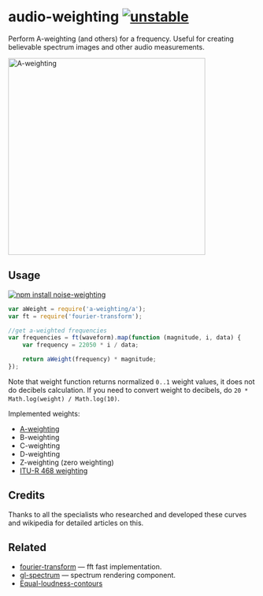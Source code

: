 # audio-weighting [![unstable](http://badges.github.io/stability-badges/dist/unstable.svg)](http://github.com/badges/stability-badges)

Perform A-weighting (and others) for a frequency.
Useful for creating believable spectrum images and other audio measurements.

<img alt="A-weighting" src="https://upload.wikimedia.org/wikipedia/commons/3/39/Acoustic_weighting_curves_%281%29.svg" width="400"/>

## Usage

[![npm install noise-weighting](https://nodei.co/npm/noise-weighting.png?mini=true)](https://npmjs.org/package/noise-weighting/)

```js
var aWeight = require('a-weighting/a');
var ft = require('fourier-transform');

//get a-weighted frequencies
var frequencies = ft(waveform).map(function (magnitude, i, data) {
	var frequency = 22050 * i / data;

	return aWeight(frequency) * magnitude;
});
```

Note that weight function returns normalized `0..1` weight values, it does not do decibels calculation. If you need to convert weight to decibels, do `20 * Math.log(weight) / Math.log(10)`.

Implemented weights:

* [A-weighting](https://en.wikipedia.org/wiki/A-weighting)
* B-weighting
* C-weighting
* D-weighting
* Z-weighting (zero weighting)
* [ITU-R 468 weighting](https://en.wikipedia.org/wiki/ITU-R_468_noise_weighting)

## Credits

Thanks to all the specialists who researched and developed these curves and wikipedia for detailed articles on this.

## Related

* [fourier-transform](https://github.com/scijs/fourier-transform) — fft fast implementation.
* [gl-spectrum](https://github.com/audio-lab/gl-spectrum) — spectrum rendering component.
* [Equal-loudness-contours](https://en.wikipedia.org/wiki/Equal-loudness_contour)